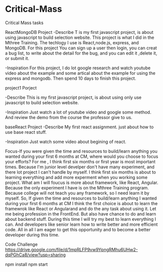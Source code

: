 # Critical-Mass
Critical Mass tasks 

ReactMongoDB Project
-Describe
T is my first javascript project, is about using javascript to build selection website. 
This project is what I did in the Mthree Training. The techlogy I use is React,node.js, express, and MongoDB. For this project You can sign up a user then login, you can creat a bug list, to write about the detail for the bug, and you can edit it ,delete it, or submit it. 

-Inspiration
For this project, I do lot google research and watch youtube video about the example and some artical about the example for using the express and mongodb. Then spend 10 days to finish this project.

project1 Porject

-Describe
This is my first javascript project, is about using only use javascript to build selection website. 

-Inspiration
Just watch a lot of youtube video and google some method. And review the demo from the course the professor give to us.

baseReact Project
-Describe
My first react assignment. just about how to use base react stuff.

-Inspiration
Just watch some video about begining of react.

Focus-If you were given the time and resources to build/learn anything you wanted during your first 6 months at CM, where would you choose to focus your efforts?
For me , I think first six months or first year is most important times. Because I'm junior level develper don't have many experiment, and there lot project I can't handle by myself. I think first six months is about to learning everything and add more experment when you working some project. What am I will foucus is more about framework, like React, Angular. Because the only experiment I have is on the Mthree Training program. Because college will not teach you any framework, so I need learn it by myself. So, If given the time and resources to build/learn anything I wanted during your first 6 months at CM I think the first choice is about to learn the framewrok like React or Angularand and do the any task about using it.  Let me being profession in the FrontEnd. But also have  chance to do and learn about backend stuff. During this time I will try my best to learn everything I can. And developers like senior learn how to write better and more efficient code. All in all I am eager to get this opportunity and to become a better developer during this time.


Code Challenge
https://drive.google.com/file/d/1mpRLFP9vw9YpngRMhu6UHw2-dqPGhCa8/view?usp=sharing

npm install
npm start

